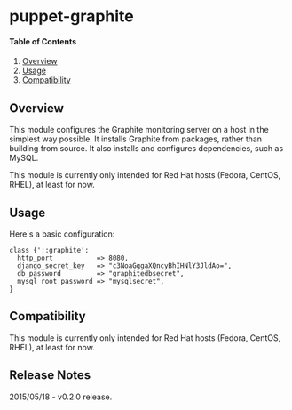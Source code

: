 # puppet-graphite

#### Table of Contents

 1. [Overview](#overview)
 2. [Usage](#usage)
 3. [Compatibility](#compatibility)

## Overview

This module configures the Graphite monitoring server on a host in the simplest
way possible. It installs Graphite from packages, rather than building from
source. It also installs and configures dependencies, such as MySQL.

This module is currently only intended for Red Hat hosts (Fedora, CentOS,
RHEL), at least for now.

## Usage

Here's a basic configuration:

    class {'::graphite':
      http_port           => 8080,
      django_secret_key   => "c3NoaGggaXQncyBhIHNlY3JldAo=",
      db_password         => "graphitedbsecret",
      mysql_root_password => "mysqlsecret",
    }

## Compatibility

This module is currently only intended for Red Hat hosts (Fedora, CentOS,
RHEL), at least for now.

## Release Notes

2015/05/18 - v0.2.0 release.
